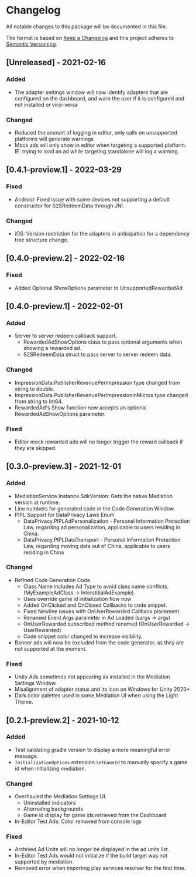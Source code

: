 # Changelog
All notable changes to this package will be documented in this file.

The format is based on [Keep a Changelog](http://keepachangelog.com/en/1.0.0/)
and this project adheres to [Semantic Versioning](http://semver.org/spec/v2.0.0.html).

## [Unreleased] - 2021-02-16

### Added
- The adapter settings window will now identify adapters that are configured on the dashboard, and warn the user if it is configured and not installed or vice-versa

### Changed
- Reduced the amount of logging in editor, only calls on unsupported platforms will generate warnings
- Mock ads will only show in editor when targeting a supported platform. IE: trying to load an ad while targeting standalone will log a warning.

## [0.4.1-preview.1] - 2022-03-29

### Fixed
- Android: Fixed issue with some devices not supporting a default constructor for S2SRedeemData through JNI.

### Changed
- iOS: Version restriction for the adapters in anticipation for a dependency tree structure change.

## [0.4.0-preview.2] - 2022-02-16

### Fixed
- Added Optional ShowOptions parameter to UnsupportedRewardedAd

## [0.4.0-preview.1] - 2022-02-01
### Added
- Server to server redeem callback support.
    - RewardedAdShowOptions class to pass optional arguments when showing a rewarded ad.
    - S2SRedeemData struct to pass server to server redeem data.

### Changed
- ImpressionData.PublisherRevenuePerImpression type changed from string to double.
- ImpressionData.PublisherRevenuePerImpressionInMicros type changed from string to Int64.
- RewardedAd's Show function now accepts an optional RewardedAdShowOptions parameter.

### Fixed
- Editor mock rewarded ads will no longer trigger the reward callback if they are skipped.


## [0.3.0-preview.3] - 2021-12-01

### Added
- MediationService.Instance.SdkVersion: Gets the native Mediation version at runtime. 
- Line numbers for generated code in the Code Generation Window.
- PIPL Support for DataPrivacy Laws Enum
    - DataPrivacy.PIPLAdPersonalization - Personal Information Protection Law, regarding ad personalization, applicable to users residing in China.
    - DataPrivacy.PIPLDataTransport - Personal Information Protection Law, regarding moving data out of China, applicable to users residing in China

### Changed
- Refined Code Generation Code
    - Class Name includes Ad Type to avoid class name conflicts. (MyExampleAdClass -> InterstitialAdExample)
    - Uses override game id initialization flow now
    - Added OnClicked and OnClosed Callbacks to code snippet.
    - Fixed Newline issues with OnUserRewarded Callback placement.
    - Renamed Event Args parameter in Ad Loaded (sargs -> args)
    - OnUserRewarded subscribed method renamed (OnUserRewarded -> UserRewarded)
    - Code snippet color changed to increase visibility.
- Banner ads will now be excluded from the code generator, as they are not supported at the moment.
    
### Fixed
- Unity Ads sometimes not appearing as installed in the Mediation Settings Window.
- Misalignment of adapter status and its icon on Windows for Unity 2020+
- Dark color palettes used in some Mediation UI when using the Light Theme. 

## [0.2.1-preview.2] - 2021-10-12

### Added
- Test validating gradle version to display a more meaningful error message.
- `InitializationOptions` extension `SetGameId` to manually specify a game id when initializing mediation.

### Changed
- Overhauled the Mediation Settings UI.
    - Uninstalled indicators
    - Alternating backgrounds
    - Game id display for game ids retrieved from the Dashboard
- In-Editor Test Ads: Color removed from console logs

### Fixed
- Archived Ad Units will no longer be displayed in the ad units list.
- In-Editor Test Ads would not initialize if the build target was not supported by mediation.
- Removed error when importing play services resolver for the first time.
